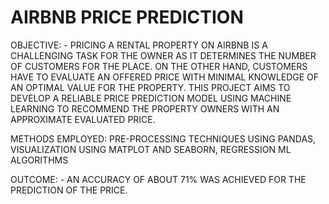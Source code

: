 # AIRBNB PRICE PREDICTION
OBJECTIVE: - PRICING A RENTAL PROPERTY ON AIRBNB IS A CHALLENGING TASK FOR THE OWNER AS IT DETERMINES THE NUMBER OF CUSTOMERS FOR THE PLACE. ON THE OTHER HAND, CUSTOMERS HAVE TO EVALUATE AN OFFERED PRICE WITH MINIMAL KNOWLEDGE OF AN OPTIMAL VALUE FOR THE PROPERTY. THIS PROJECT AIMS TO DEVELOP A RELIABLE PRICE PREDICTION MODEL USING MACHINE LEARNING TO RECOMMEND THE PROPERTY OWNERS WITH AN APPROXIMATE EVALUATED PRICE.

METHODS EMPLOYED: PRE-PROCESSING TECHNIQUES USING PANDAS, VISUALIZATION USING MATPLOT AND SEABORN, REGRESSION ML ALGORITHMS 

OUTCOME: - AN ACCURACY OF ABOUT 71% WAS ACHIEVED FOR THE PREDICTION OF THE PRICE.
